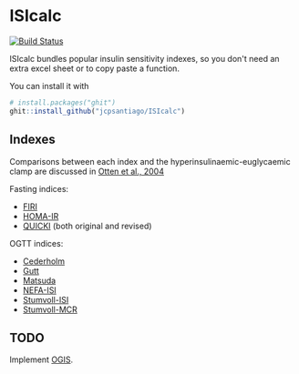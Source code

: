 # ISIcalc

[![Build Status](https://travis-ci.org/jcpsantiago/ISIcalc.svg?branch=master)](https://travis-ci.org/jcpsantiago/ISIcalc)

ISIcalc bundles popular insulin sensitivity indexes, so you don't need an extra excel sheet or to copy
paste a function.

You can install it with
``` r
# install.packages("ghit")
ghit::install_github("jcpsantiago/ISIcalc")
```
## Indexes

Comparisons between each index and the hyperinsulinaemic-euglycaemic clamp are discussed in [Otten et al., 2004](http://download.springer.com/static/pdf/205/art%253A10.1007%252Fs00125-014-3285-x.pdf?originUrl=http%3A%2F%2Flink.springer.com%2Farticle%2F10.1007%2Fs00125-014-3285-x&token2=exp=1489136261~acl=%2Fstatic%2Fpdf%2F205%2Fart%25253A10.1007%25252Fs00125-014-3285-x.pdf%3ForiginUrl%3Dhttp%253A%252F%252Flink.springer.com%252Farticle%252F10.1007%252Fs00125-014-3285-x*~hmac=a11b3ad4da39decb53ce944da0d69e84c4b3030e4fa3e2de69f779112dbbf3c0)

Fasting indices:
* [FIRI](http://www.thelancet.com/journals/lancet/article/PIIS0140-6736(96)90126-9/fulltext)
* [HOMA-IR](http://link.springer.com/article/10.1007%2FBF00280883)
* [QUICKI](https://academic.oup.com/jcem/article-abstract/85/7/2402/2851441/Quantitative-Insulin-Sensitivity-Check-Index-A?redirectedFrom=fulltext) (both original and revised)

OGTT indices:
* [Cederholm](http://www.sciencedirect.com/science/article/pii/016882279090040Z)
* [Gutt](http://www.sciencedirect.com/science/article/pii/S0168822799001163)
* [Matsuda](http://mmatsuda.diabetes-smc.jp/english.html)
* [NEFA-ISI](http://link.springer.com/article/10.1007%2Fs00592-016-0930-5)
* [Stumvoll-ISI](http://care.diabetesjournals.org/content/23/3/295)
* [Stumvoll-MCR](http://care.diabetesjournals.org/content/23/3/295)


## TODO

Implement [OGIS](http://webmet.pd.cnr.it/ogis/index.php).
